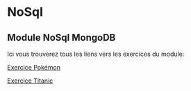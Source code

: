 # NoSql
## Module NoSql MongoDB

Ici vous trouverez tous les liens vers les exercices du module:

[Exercice Pokémon](/TPs/Ex_Pokemon.md)

[Exercice Titanic](/TPs/Ex_Titanic.md)

